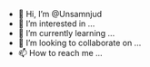 - 👋 Hi, I’m @Unsamnjud
- 👀 I’m interested in ...
- 🌱 I’m currently learning ...
- 💞️ I’m looking to collaborate on ...
- 📫 How to reach me ...

<!---
Unsamnjud/Unsamnjud is a ✨ special ✨ repository because its `README.md` (this file) appears on your GitHub profile.
You can click the Preview link to take a look at your changes.
--->
